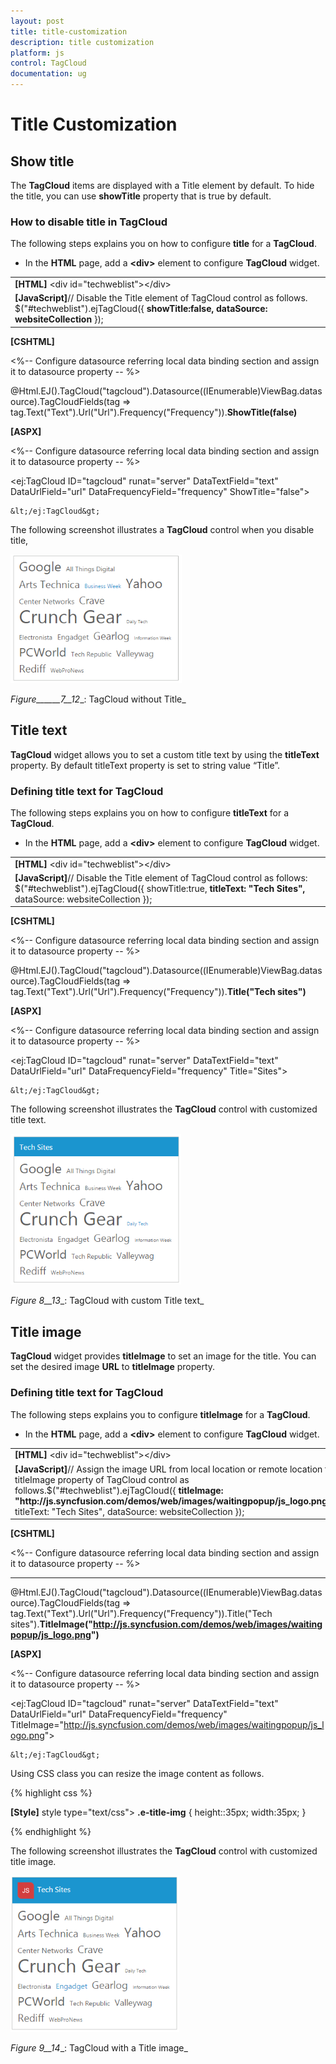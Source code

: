 ```yaml
---
layout: post
title: title-customization
description: title customization
platform: js
control: TagCloud
documentation: ug
---
```


# Title Customization

## Show title

The **TagCloud** items are displayed with a Title element by default. To hide the title, you can use **showTitle** property that is true by default.

### How to disable title in TagCloud

The following steps explains you on how to configure **title** for a **TagCloud**.

* In the **HTML** page, add a **&lt;div&gt;** element to configure **TagCloud** widget.



<table>
<tr>
<td>
<b>[HTML]</b>         &lt;div id="techweblist"&gt;&lt;/div&gt;</td></tr>
<tr>
<td>
<b>[JavaScript]</b>// Disable the Title element of TagCloud control as follows.    $("#techweblist").ejTagCloud({                <b>showTitle:false, </b><b>                dataSource: websiteCollection</b>            });</td></tr>
</table>


**[CSHTML]**

&lt;%-- Configure datasource referring local data binding section and assign it to datasource property -- %&gt;



@Html.EJ().TagCloud("tagcloud").Datasource((IEnumerable<WebsiteCollection>)ViewBag.datasource).TagCloudFields(tag => tag.Text("Text").Url("Url").Frequency("Frequency")).**ShowTitle(false)**



**[ASPX]**

&lt;%-- Configure datasource referring local data binding section and assign it to datasource property -- %&gt;



&lt;ej:TagCloud ID="tagcloud" runat="server" DataTextField="text" DataUrlField="url" DataFrequencyField="frequency" ShowTitle="false"&gt;

    &lt;/ej:TagCloud&gt;



The following screenshot illustrates a **TagCloud** control when you disable title,

![](title-customization_images\title-customization_img1.png)

_Figure______7__12__: TagCloud without Title_

## Title text

**TagCloud** widget allows you to set a custom title text by using the **titleText** property. By default titleText property is set to string value “Title”.

### Defining title text for TagCloud

The following steps explains you on how to configure **titleText** for a **TagCloud**.

* In the **HTML** page, add a **&lt;div&gt;** element to configure **TagCloud** widget.



<table>
<tr>
<td>
<b>[HTML]</b>         &lt;div id="techweblist"&gt;&lt;/div&gt;</td></tr>
<tr>
<td>
<b>[JavaScript]</b>// Disable the Title element of TagCloud control as follows:    $("#techweblist").ejTagCloud({<b>                </b>showTitle:true, <b>                titleText: "Tech Sites",</b><b>                </b>dataSource: websiteCollection            });</td></tr>
</table>


**[CSHTML]** 

&lt;%-- Configure datasource referring local data binding section and assign it to datasource property -- %&gt;



@Html.EJ().TagCloud("tagcloud").Datasource((IEnumerable<WebsiteCollection>)ViewBag.datasource).TagCloudFields(tag => tag.Text("Text").Url("Url").Frequency("Frequency")).**Title("Tech sites")**



**[ASPX]**

&lt;%-- Configure datasource referring local data binding section and assign it to datasource property -- %&gt;



&lt;ej:TagCloud ID="tagcloud" runat="server" DataTextField="text" DataUrlField="url" DataFrequencyField="frequency" Title="Sites"&gt;

    &lt;/ej:TagCloud&gt;



The following screenshot illustrates the **TagCloud** control with customized title text.

![](title-customization_images\title-customization_img2.png)

_Figure_ _8__13__: TagCloud with custom Title text_

## Title image

**TagCloud** widget provides **titleImage** to set an image for the title. You can set the desired image **URL** to **titleImage** property.

### Defining title text for TagCloud

The following steps explains you to configure **titleImage** for a **TagCloud**.

* In the **HTML** page, add a **&lt;div&gt;** element to configure **TagCloud** widget.



<table>
<tr>
<td>
<b>[HTML]</b>         &lt;div id="techweblist"&gt;&lt;/div&gt;</td></tr>
<tr>
<td>
<b>[JavaScript]</b>// Assign the image URL from local location or remote location to titleImage property of TagCloud control as follows.$("#techweblist").ejTagCloud({<b>  titleImage: "http://js.syncfusion.com/demos/web/images/waitingpopup/js_logo.png",</b>  titleText: "Tech Sites",<b>  </b>dataSource: websiteCollection });</td></tr>
</table>


**[CSHTML]**    

&lt;%-- Configure datasource referring local data binding section and assign it to datasource property -- %&gt;

****

@Html.EJ().TagCloud("tagcloud").Datasource((IEnumerable<WebsiteCollection>)ViewBag.datasource).TagCloudFields(tag => tag.Text("Text").Url("Url").Frequency("Frequency")).Title("Tech sites").**TitleImage("http://js.syncfusion.com/demos/web/images/waitingpopup/js_logo.png")**



**[ASPX]**

&lt;%-- Configure datasource referring local data binding section and assign it to datasource property -- %&gt;



&lt;ej:TagCloud ID="tagcloud" runat="server" DataTextField="text" DataUrlField="url" DataFrequencyField="frequency" TitleImage="http://js.syncfusion.com/demos/web/images/waitingpopup/js_logo.png"&gt;

    &lt;/ej:TagCloud&gt;



Using CSS class you can resize the image content as follows.



{% highlight css %}

**[Style]**
style type="text/css">
**.e-title-img** {
            height::35px;
            width:35px;
        }
    </style>


{% endhighlight %}



The following screenshot illustrates the **TagCloud** control with customized title image.

![](title-customization_images\title-customization_img3.png)

_Figure_ _9__14__: TagCloud with a Title image_

